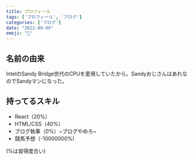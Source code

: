 ```yaml
---
title: プロフィール
tags: ['プロフィール', 'ブログ']
categories: ['ブログ']
date: "2022-09-09"
emoji: "🪪"
---
```


## 名前の由来
IntelのSandy Bridge世代のCPUを愛用していたから。SandyおじさんはあれなのでSandyマンになった。

## 持ってるスキル
- React（20%）
- HTML/CSS（40%）
- ブログ執筆（0%）~ブログやめろ~
- 競馬予想（-10000000%)

(%は習得度合い)